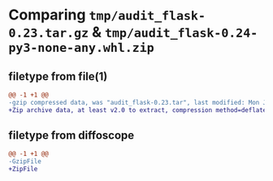 # Comparing `tmp/audit_flask-0.23.tar.gz` & `tmp/audit_flask-0.24-py3-none-any.whl.zip`

## filetype from file(1)

```diff
@@ -1 +1 @@
-gzip compressed data, was "audit_flask-0.23.tar", last modified: Mon Jan  3 23:37:24 2022, max compression
+Zip archive data, at least v2.0 to extract, compression method=deflate
```

## filetype from diffoscope

```diff
@@ -1 +1 @@
-GzipFile
+ZipFile
```

